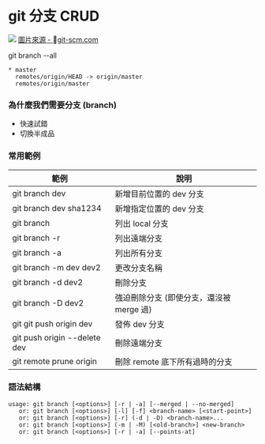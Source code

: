 # git 分支 CRUD

![](https://git-scm.com/book/en/v2/images/topic-branches-1.png)
[圖片來源 - git-scm.com](https://git-scm.com/book/en/v2/Git-Branching-Branching-Workflows)

git branch --all

```
* master
  remotes/origin/HEAD -> origin/master
  remotes/origin/master
```

### 為什麼我們需要分支 (branch)

* 快速試錯
* 切換半成品

<!-- 
### 名稱

* 絕對名稱
* 參照名稱

```
refs/head
refs/remotes
refs/tags
``` 
-->

### 常用範例

| 範例                          | 說明                                |
|------------------------------|-------------------------------------|
| git branch dev               | 新增目前位置的 dev 分支                |
| git branch dev sha1234       | 新增指定位置的 dev 分支                |
| git branch                   | 列出 local 分支                      |
| git branch -r                | 列出遠端分支                          |
| git branch -a                | 列出所有分支                          |
| git branch -m dev dev2       | 更改分支名稱                          |
| git branch -d dev2           | 刪除分支                             |
| git branch -D dev2           | 強迫刪除分支 (即使分支，還沒被 merge 過) |
| git git push origin dev      | 發佈 dev 分支                        |
| git push origin --delete dev | 刪除遠端分支                          |
| git remote prune origin      |  刪除 remote 底下所有過時的分支         |

### 語法結構

```
usage: git branch [<options>] [-r | -a] [--merged | --no-merged]
   or: git branch [<options>] [-l] [-f] <branch-name> [<start-point>]
   or: git branch [<options>] [-r] (-d | -D) <branch-name>...
   or: git branch [<options>] (-m | -M) [<old-branch>] <new-branch>
   or: git branch [<options>] [-r | -a] [--points-at]
```
